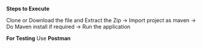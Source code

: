 **Steps to Execute**

Clone or Download the file and Extract the Zip
-> Import project as maven
-> Do Maven install if required
-> Run the application

**For Testing**
Use **Postman**
